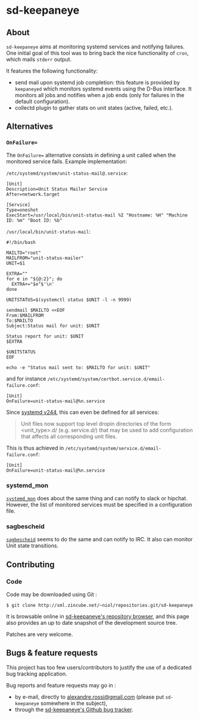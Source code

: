 # sd-keepaneye

## About

`sd-keepaneye` aims at monitoring systemd services and notifying
failures. One initial goal of this tool was to bring back the nice
functionality of `cron`, which mails `stderr` output.

It features the following functionality:

* send mail upon systemd job completion: this feature is provided by
  `keepaneyed` which monitors systemd events using the D-Bus interface.
  It monitors all jobs and notifies when a job ends (only for failures in
  the default configuration).
* collectd plugin to gather stats on unit states (active, failed, etc.).

## Alternatives

### `OnFailure=`

The `OnFailure=` alternative consists in defining a unit called when
the monitored service fails. Example implementation:

`/etc/systemd/system/unit-status-mail@.service`:

    [Unit]
    Description=Unit Status Mailer Service
    After=network.target

    [Service]
    Type=oneshot
    ExecStart=/usr/local/bin/unit-status-mail %I "Hostname: %H" "Machine ID: %m" "Boot ID: %b"

`/usr/local/bin/unit-status-mail`:

    #!/bin/bash

    MAILTO="root"
    MAILFROM="unit-status-mailer"
    UNIT=$1

    EXTRA=""
    for e in "${@:2}"; do
      EXTRA+="$e"$'\n'
    done

    UNITSTATUS=$(systemctl status $UNIT -l -n 9999)

    sendmail $MAILTO <<EOF
    From:$MAILFROM
    To:$MAILTO
    Subject:Status mail for unit: $UNIT

    Status report for unit: $UNIT
    $EXTRA

    $UNITSTATUS
    EOF

    echo -e "Status mail sent to: $MAILTO for unit: $UNIT"

and for instance `/etc/systemd/system/certbot.service.d/email-failure.conf`:

    [Unit]
    OnFailure=unit-status-mail@%n.service

Since [systemd v244](https://lists.freedesktop.org/archives/systemd-devel/2019-November/043772.html),
this can even be defined for all services:

> Unit files now support top level dropin directories of the form
> <unit_type>.d/ (e.g. service.d/) that may be used to add configuration
> that affects all corresponding unit files.

This is thus achieved in `/etc/systemd/system/service.d/email-failure.conf`:

    [Unit]
    OnFailure=unit-status-mail@%n.service

### systemd_mon

[`systemd_mon`](https://github.com/joonty/systemd_mon) does about the same
thing and can notify to slack or hipchat. However, the list of monitored
services must be specified in a configuration file.

### sagbescheid

[`sagbescheid`](https://github.com/mineo/sagbescheid) seems to do the same
and can notify to IRC. It also can monitor Unit state transitions.

## Contributing

### Code

Code may be downloaded using Git :

    $ git clone http://sml.zincube.net/~niol/repositories.git/sd-keepaneye

It is browsable online in
[sd-keepaneye's repository browser](http://sml.zincube.net/~niol/repositories.git/sd-keepaneye),
and this page also provides an up to date snapshot of the development
source tree.

Patches are very welcome.

## Bugs & feature requests

This project has too few users/contributors to justify the use of a dedicated
bug tracking application.

Bug reports and feature requests may go in :

* by e-mail, directly to <alexandre.rossi@gmail.com> (please put
  `sd-keepaneye` somewhere in the subject),
* through the [sd-keepaneye's Github bug tracker][2].

[2]: https://github.com/niol/sd-keepaneye/issues
